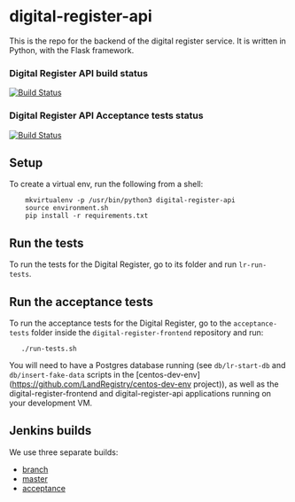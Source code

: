 # digital-register-api

This is the repo for the backend of the digital register service. It is written in Python, with the Flask framework.  

### Digital Register API build status

[![Build Status](http://54.72.23.130/job/digital-register-api-unit-tests%20(Master)/badge/icon)](http://54.72.23.130/job/digital-register-api-unit-tests%20(Master)/)

### Digital Register API Acceptance tests status

[![Build Status](http://54.72.23.130/job/digital-register-api-acceptance-tests/badge/icon)](http://54.72.23.130/job/digital-register-api-acceptance-tests/)

## Setup

To create a virtual env, run the following from a shell:

```  
    mkvirtualenv -p /usr/bin/python3 digital-register-api
    source environment.sh
    pip install -r requirements.txt
```

## Run the tests

To run the tests for the Digital Register, go to its folder and run `lr-run-tests`. 

## Run the acceptance tests

To run the acceptance tests for the Digital Register, go to the `acceptance-tests` folder inside the `digital-register-frontend` repository and run:
```
   ./run-tests.sh
```

You will need to have a Postgres database running (see `db/lr-start-db` and `db/insert-fake-data` scripts in the [centos-dev-env](https://github.com/LandRegistry/centos-dev-env project)), as well as the digital-register-frontend and digital-register-api applications running on your development VM. 

## Jenkins builds 

We use three separate builds:
- [branch](http://54.72.23.130/job/digital-register-api-unit-tests%20(Branch)/)
- [master](http://54.72.23.130/job/digital-register-api-unit-tests%20(Master)/)
- [acceptance](http://54.72.23.130/job/digital-register-api-acceptance-tests/)
